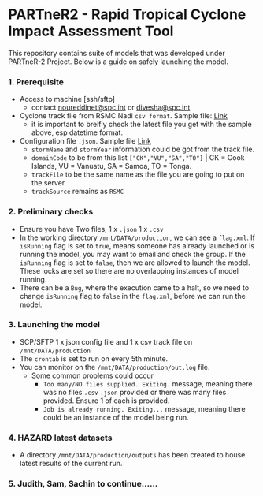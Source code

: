 # PARTneR2 - Rapid Tropical Cyclone Impact Assessment Tool
This repository contains suite of models that was developed under PARTneR-2 Project. Below is a guide on safely launching the model.

### 1. Prerequisite
- Access to machine [ssh/sftp]
  - contact noureddinet@spc.int or divesha@spc.int
- Cyclone track file from RSMC Nadi `csv format`. Sample file: [Link](https://github.com/anujdivesh/PARTneR-2-Suite/blob/main/20231023T030000Z_Official_Forecast_Track_2324_01F_Lola.csv)
  - it is important to breifly check the latest file you get with the sample above, esp datetime format.
- Configuration file `.json`. Sample file [Link](https://github.com/anujdivesh/PARTneR-2-Suite/blob/main/01_test_config.json)
  - `stormName` and `stormYear` information could be got from the track file.
  - `domainCode` to be from this list `["CK","VU","SA","TO"]` | CK = Cook Islands, VU = Vanuatu, SA = Samoa, TO = Tonga.
  - `trackFile` to be the same name as the file you are going to put on the server
  - `trackSource` remains as `RSMC`

### 2. Preliminary checks
- Ensure you have Two files, 1 x `.json` 1 x `.csv`
- In the working directory `/mnt/DATA/production`, we can see a `flag.xml`. If `isRunning` flag is set to `true`, means someone has already launched or is running the model, you may want to email and check the group. If the `isRunning` flag is set to `false`, then we are allowed to launch the model. These locks are set so there are no overlapping instances of model running.
- There can be a `Bug`, where the execution came to a halt, so we need to change `isRunning` flag to `false` in the `flag.xml`, before we can run the model.

### 3. Launching the model
- SCP/SFTP 1 x json config file and 1 x csv track file on `/mnt/DATA/production`
- The `crontab` is set to run on every 5th minute.
- You can monitor on the `/mnt/DATA/production/out.log` file.
  - Some common problems could occur
    - `Too many/NO files supplied. Exiting.` message, meaning there was no files `.csv` `.json` provided or there was many files provided. Ensure 1 of each is provided.
    - `Job is already running. Exiting...` message, meaning there could be an instance of the model being run.

### 4. HAZARD latest datasets
- A directory `/mnt/DATA/production/outputs` has been created to house latest results of the current run.

### 5. Judith, Sam, Sachin to continue......
